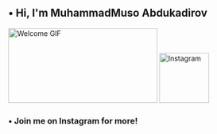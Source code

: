 ## • Hi, I'm MuhammadMuso Abdukadirov  

<img src="https://media.giphy.com/media/xT9IgG50Fb7Mi0prBC/giphy.gif" width="300" height="150" alt="Welcome GIF">


<a href="https://www.instagram.com/muhammadmuso_7227/" target="_blank">
  <img src="https://upload.wikimedia.org/wikipedia/commons/a/a5/Instagram_icon.png" width="100" alt="Instagram">
</a>
<h3> • Join me on Instagram for more! </h3>
